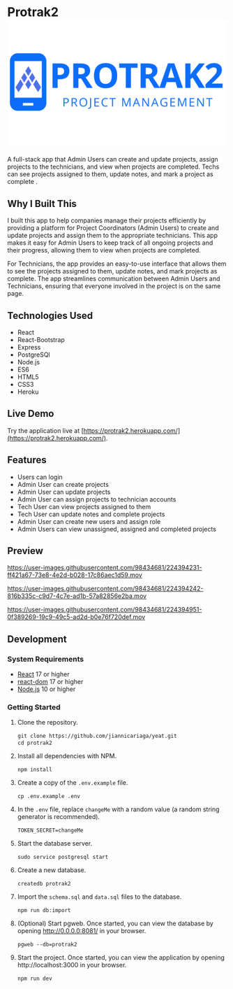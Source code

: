 

# Protrak2 ![alt text](server/public/images/opengraph.png "Logo")

A full-stack app that Admin Users can create and update projects, assign projects to the technicians, and view when projects are completed. Techs can see projects assigned to them, update notes, and mark a project as complete .

## Why I Built This

I built this app to help companies manage their projects efficiently by providing a platform for Project Coordinators (Admin Users) to create and update projects and assign them to the appropriate technicians. This app makes it easy for Admin Users to keep track of all ongoing projects and their progress, allowing them to view when projects are completed.

For Technicians, the app provides an easy-to-use interface that allows them to see the projects assigned to them, update notes, and mark projects as complete. The app streamlines communication between Admin Users and Technicians, ensuring that everyone involved in the project is on the same page.



## Technologies Used

- React
- React-Bootstrap
- Express
- PostgreSQl
- Node.js
- ES6
- HTML5
- CSS3
- Heroku

## Live Demo

Try the application live at [https://protrak2.herokuapp.com/](https://protrak2.herokuapp.com/).

## Features

- Users can login
- Admin User can create projects
- Admin User can update projects
- Admin User can assign projects to technician accounts
- Tech User can view projects assigned to them
- Tech User can update notes and complete projects
- Admin User can create new users and assign role
- Admin Users can view unassigned, assigned and completed projects

## Preview




https://user-images.githubusercontent.com/98434681/224394231-ff421a67-73e8-4e2d-b028-17c86aec1d59.mov



https://user-images.githubusercontent.com/98434681/224394242-816b335c-c9d7-4c7e-ad1b-57a82856e2ba.mov



https://user-images.githubusercontent.com/98434681/224394951-0f389269-19c9-49c5-ad2d-b0e76f720def.mov




## Development

### System Requirements

- [React](https://www.npmjs.com/package/react) 17 or higher
- [react-dom](https://www.npmjs.com/package/react-dom) 17 or higher
- [Node.js](https://nodejs.org/en/download/) 10 or higher

### Getting Started

1. Clone the repository.

    ```shell
    git clone https://github.com/jiannicariaga/yeat.git
    cd protrak2
    ```

2. Install all dependencies with NPM.

    ```shell
    npm install
    ```

3. Create a copy of the `.env.example` file.

    ```shell
    cp .env.example .env
    ```

4. In the `.env` file, replace `changeMe` with a random value (a random string generator is recommended).

    ```shell
    TOKEN_SECRET=changeMe
    ```

5. Start the database server.

    ```shell
    sudo service postgresql start
    ```

6. Create a new database.

    ```shell
    createdb protrak2
    ```

8. Import the `schema.sql` and `data.sql` files to the database.

    ```shell
    npm run db:import
    ```

9. (Optional) Start pgweb. Once started, you can view the database by opening http://0.0.0.0:8081/ in your browser.

    ```shell
    pgweb --db=protrak2
    ```

10. Start the project. Once started, you can view the application by opening http://localhost:3000 in your browser.

    ```shell
    npm run dev

